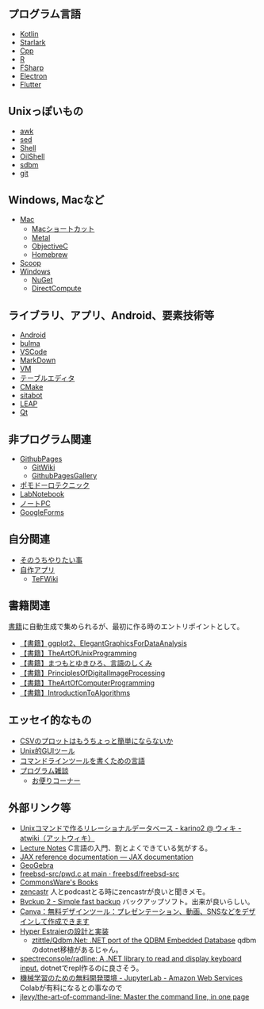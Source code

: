 ## プログラム言語

- [Kotlin](Kotlin.md)
- [Starlark](Starlark.md)
- [Cpp](Cpp.md)
- [R](R.md)
- [FSharp](FSharp.md)
- [Electron](Electron.md)
- [Flutter](Flutter.md)

## Unixっぽいもの

- [awk](awk.md)
- [sed](sed.md)
- [Shell](Shell.md)
- [OilShell](OilShell.md)
- [sdbm](sdbm.md)
- [git](git.md)

## Windows, Macなど

- [Mac](Mac.md)
   - [Macショートカット](Macショートカット.md)
   - [Metal](Metal.md)
   - [ObjectiveC](ObjectiveC.md)
   - [Homebrew](Homebrew.md)
- [Scoop](Scoop.md)
- [Windows](Windows.md)
  - [NuGet](NuGet.md)
  - [DirectCompute](DirectCompute.md)

## ライブラリ、アプリ、Android、要素技術等

- [Android](Android.md)
- [bulma](bulma.md)
- [VSCode](VSCode.md)
- [MarkDown](MarkDown.md)
- [VM](VM.md)
- [テーブルエディタ](テーブルエディタ.md)
- [CMake](CMake.md)
- [sitabot](sitabot.md)
- [LEAP](LEAP.md)
- [Qt](Qt.md)

## 非プログラム関連

- [GithubPages](GithubPages.md)
  - [GitWiki](GitWiki.md)
  - [GithubPagesGallery](GithubPagesGallery.md)
- [ポモドーロテクニック](ポモドーロテクニック.md)
- [LabNotebook](LabNotebook.md)
- [ノートPC](ノートPC.md)
- [GoogleForms](GoogleForms.md)

## 自分関連

- [そのうちやりたい事](そのうちやりたい事.md)
- [自作アプリ](自作アプリ.md)
  - [TeFWiki](TeFWiki.md)

## 書籍関連

[書籍](書籍.md)に自動生成で集められるが、最初に作る時のエントリポイントとして。

- [【書籍】ggplot2、ElegantGraphicsForDataAnalysis](【書籍】ggplot2、ElegantGraphicsForDataAnalysis.md)
- [【書籍】TheArtOfUnixProgramming](【書籍】TheArtOfUnixProgramming.md)
- [【書籍】まつもとゆきひろ、言語のしくみ](【書籍】まつもとゆきひろ、言語のしくみ.md)
- [【書籍】PrinciplesOfDigitalImageProcessing](【書籍】PrinciplesOfDigitalImageProcessing.md)
- [【書籍】TheArtOfComputerProgramming](【書籍】TheArtOfComputerProgramming.md)
- [【書籍】IntroductionToAlgorithms](【書籍】IntroductionToAlgorithms.md)

## エッセイ的なもの

- [CSVのプロットはもうちょっと簡単にならないか](CSVのプロットはもうちょっと簡単にならないか.md)
- [Unix的GUIツール](Unix的GUIツール.md)
- [コマンドラインツールを書くための言語](コマンドラインツールを書くための言語.md)
- [プログラム雑談](プログラム雑談.md)
   - [お便りコーナー](お便りコーナー.md)

## 外部リンク等

- [Unixコマンドで作るリレーショナルデータベース - karino2 @ ウィキ - atwiki（アットウィキ）](https://w.atwiki.jp/karino2/pages/42.html)
- [Lecture Notes](https://tcs.c.titech.ac.jp/csbook/c_lang/index.html) C言語の入門、割とよくできている気がする。
- [JAX reference documentation — JAX documentation](https://jax.readthedocs.io/en/latest/index.html)
- [GeoGebra](GeoGebra.md)
- [freebsd-src/pwd.c at main · freebsd/freebsd-src](https://github.com/freebsd/freebsd-src/blob/main/bin/pwd/pwd.c)
- [CommonsWare's Books](https://commonsware.com/catalog)
- [zencastr](https://zencastr.com/) 人とpodcastとる時にzencastrが良いと聞きメモ。
- [Bvckup 2 - Simple fast backup](https://bvckup2.com/) バックアップソフト。出来が良いらしい。
- [Canva：無料デザインツール：プレゼンテーション、動画、SNSなどをデザインして作成できます](https://www.canva.com/ja_jp/)
- [Hyper Estraierの設計と実装](https://www.slideshare.net/rawwell/hyper-estraier-presentation)
   - [ztittle/Qdbm.Net: .NET port of the QDBM Embedded Database](https://github.com/ztittle/Qdbm.Net) qdbmのdotnet移植があるじゃん。
- [spectreconsole/radline: A .NET library to read and display keyboard input.](https://github.com/spectreconsole/radline) dotnetでrepl作るのに良さそう。
- [機械学習のための無料開発環境 - JupyterLab - Amazon Web Services](https://aws.amazon.com/jp/sagemaker/studio-lab/) Colabが有料になるとの事なので
- [jlevy/the-art-of-command-line: Master the command line, in one page](https://github.com/jlevy/the-art-of-command-line)